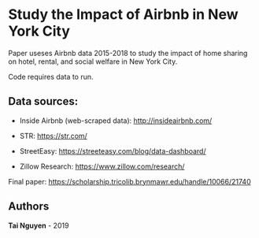 # Study the Impact of Airbnb in New York City

Paper useses Airbnb data 2015-2018 to study the impact of home sharing on hotel, rental, and social welfare in New York City.

Code requires data to run.

## Data sources: 

* Inside Airbnb (web-scraped data): http://insideairbnb.com/

* STR: https://str.com/

* StreetEasy: https://streeteasy.com/blog/data-dashboard/

* Zillow Research: https://www.zillow.com/research/


Final paper: https://scholarship.tricolib.brynmawr.edu/handle/10066/21740

## Authors

**Tai Nguyen** - 2019
